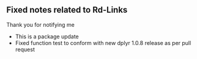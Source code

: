 ## Fixed notes related to Rd-Links
Thank you for notifying me


* This is a package update
* Fixed function test to conform with new dplyr 1.0.8 release as per pull request

  

